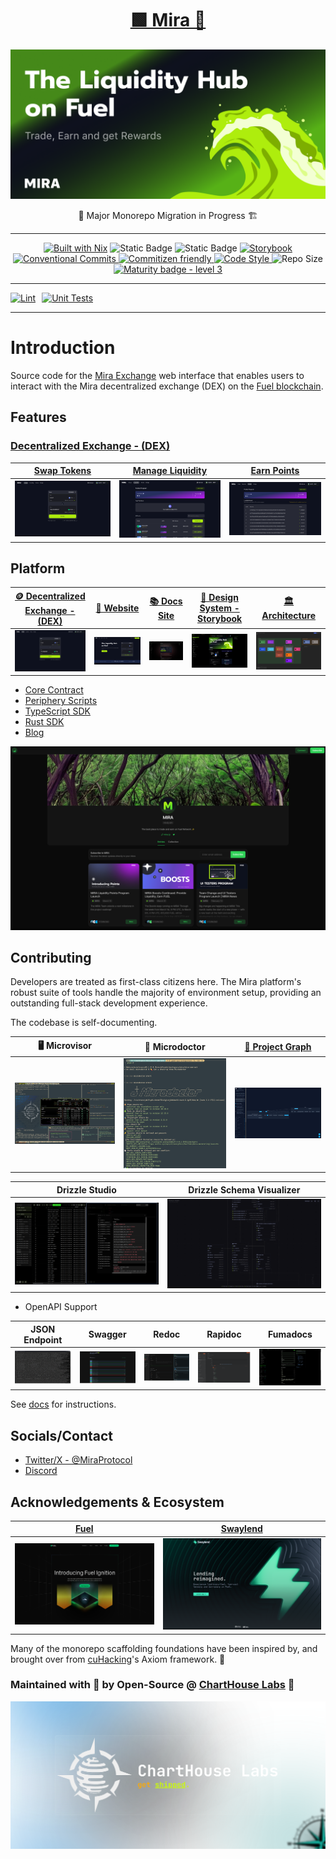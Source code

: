 <h1 align="center">
  <a href="https://mira.ly">
   🟩 Mira 🦕
  </a>
</h1>

![Mira GitHub Repo README Cover](libs/shared/assets/mira-github-repo-readme-banner.png)

<div align="center">
  🚧 Major Monorepo Migration in Progress 🏗

<hr/>

[![Built with Nix](https://img.shields.io/static/v1?logo=nixos&logoColor=white&label=&message=Built%20with%20Nix&color=41439a)](https://builtwithnix.org)
![Static Badge](https://img.shields.io/badge/pnpm-F69220?logo=pnpm&logoColor=fff)
![Static Badge](https://img.shields.io/badge/Monorepo-%23143055?style=flat&logo=Nx&link=https%3A%2F%2Fnx.dev%2F)
<a href="https://github.com/storybooks/storybook">
<img src="https://raw.githubusercontent.com/storybooks/brand/master/badge/badge-storybook.svg" alt="Storybook">
</a> <a href="https://conventionalcommits.org">
<img src="https://img.shields.io/badge/Conventional%20Commits-1.0.0-%23FE5196?logo=conventionalcommits&logoColor=white" alt="Conventional Commits">
</a> <a href="http://commitizen.github.io/cz-cli/">
<img src="https://img.shields.io/badge/commitizen-friendly-brightgreen.svg" alt="Commitizen friendly">
</a> <a href="https://github.com/antfu/eslint-config">
<img src="https://antfu.me/badge-code-style.svg" alt="Code Style"> </a>
<img src="https://img.shields.io/github/repo-size/cuhacking/2025" alt="Repo Size">
[![Maturity badge - level 3](https://img.shields.io/badge/Maturity-Level%203%20--%20Stable-green.svg)](https://github.com/tophat/getting-started/blob/master/scorecard.md)

</div>

<hr/>

<div style="display: flex; gap: 10px;">
    <a href="https://github.com/mira-amm/mira-amm-web/actions/workflows/lint.yml">
        <img src="https://github.com/mira-amm/mira-amm-web/actions/workflows/lint.yml/badge.svg" alt="Lint">
    </a>
    <a href="https://github.com/mira-amm/mira-amm-web/actions/workflows/test_unit.yml">
        <img src="https://github.com/mira-amm/mira-amm-web/actions/workflows/test_unit.yml/badge.svg" alt="Unit Tests">
    </a>
    <!-- <a href="https://github.com/mira-amm/mira-amm-web/actions/workflows/test_e2e.yml"> -->
    <!--     <img src="https://github.com/mira-amm/mira-amm-web/actions/workflows/test_e2e.yml/badge.svg" alt="End-to-End Tests"> -->
    <!-- </a> -->
</div>

<hr/>

# Introduction

Source code for the [Mira Exchange](https://mira.ly/) web interface that enables users to interact
with the Mira decentralized exchange (DEX) on the [Fuel blockchain](https://fuel.network/).

## Features

### [Decentralized Exchange - (DEX)](https://mira.ly/)

| [Swap Tokens](https://mira.ly)                               | [Manage Liquidity](https://mira.ly/liquidity/?page=1)          | [Earn Points](https://mira.ly/points/)                     |
| ------------------------------------------------------------ | -------------------------------------------------------------- | ---------------------------------------------------------- |
| ![Mira Token Swaps](libs/shared/assets/mira-token-swaps.png) | ![Mira Liquidity Pools](libs/shared/assets/mira-liquidity.png) | ![Mira Points Program](libs/shared/assets/mira-points.png) |

## Platform

| [🪙 Decentralized Exchange - (DEX)](https://mira.ly/) |              [📢 Website](https://mira.ly/landing)               |           [📚 Docs Site](https://docs.mira.ly)           |  [🌟 Design System - Storybook](https://design.mira.ly)  |               [🏛 Architecture](https://arch.mira.ly)               |
| :---------------------------------------------------: | :--------------------------------------------------------------: | :------------------------------------------------------: | :------------------------------------------------------: | :-----------------------------------------------------------------: |
|    ![DEX](libs/shared/assets/mira-token-swaps.png)    | ![Website](libs/shared/assets/screenshots/mira-landing-page.png) | ![Docs Site](apps/docs/public/screenshots/docs-site.png) | ![Storybook](apps/docs/public/screenshots/storybook.png) | ![Architecture](apps/docs/public/screenshots/architecture-site.png) |

- [Core Contract](https://github.com/mira-amm/mira-v1-core)
- [Periphery Scripts](https://github.com/mira-amm/mira-v1-periphery)
- [TypeScript SDK](https://github.com/mira-amm/mira-v1-ts)
- [Rust SDK](https://github.com/mira-amm/mira-v1-rs)
- [Blog](https://mirror.xyz/miraly.eth)

![Blog](apps/docs/public/screenshots/mirror-blog.png)

## Contributing

Developers are treated as first-class citizens here. The Mira platform's robust suite of tools
handle the majority of environment setup, providing an outstanding full-stack development
experience.

The codebase is self-documenting.

|                           🖥️ Microvisor                           |                        💊 Microdoctor                        |           [📍 Project Graph](https://mira.ly/landing)            |
| :---------------------------------------------------------------: | :----------------------------------------------------------: | :--------------------------------------------------------------: |
| ![Microvisor](apps/docs/public/screenshots/microvisor-status.png) | ![Microdoctor](apps/docs/public/screenshots/microdoctor.png) | ![Project Graph](apps/docs/public/screenshots/project-graph.png) |

|                           Drizzle Studio                           |                                Drizzle Schema Visualizer                                 |
| :----------------------------------------------------------------: | :--------------------------------------------------------------------------------------: |
| ![Drizzle Studio](apps/docs/public/screenshots/drizzle-studio.png) | ![Drizzle Schema Visualizer](apps/docs/public/screenshots/drizzle-schema-visualizer.png) |

- OpenAPI Support

|                          JSON Endpoint                          |                                Swagger                                |                               Redoc                               |                                Rapidoc                                |                                Fumadocs                                 |
| :-------------------------------------------------------------: | :-------------------------------------------------------------------: | :---------------------------------------------------------------: | :-------------------------------------------------------------------: | :---------------------------------------------------------------------: |
| ![OpenAPI JSON](apps/docs/public/screenshots/openapi-json.webp) | ![OpenAPI Swagger](apps/docs/public/screenshots/openapi-swagger.webp) | ![OpenAPI Redoc](apps/docs/public/screenshots/openapi-redoc.webp) | ![OpenAPI Rapidoc](apps/docs/public/screenshots/openapi-rapidoc.webp) | ![OpenAPI Fumadocs](apps/docs/public/screenshots/openapi-fumadocs.webp) |

See [docs](https://docs.mira.ly/installation) for instructions.

## Socials/Contact

- [Twitter/X - @MiraProtocol](https://x.com/MiraProtocol)
- [Discord](https://discord.gg/6pHdTY6rYq)

## Acknowledgements & Ecosystem

| [Fuel](https://fuel.network)                                   | [Swaylend](https://swaylend.com)                                       |
| -------------------------------------------------------------- | ---------------------------------------------------------------------- |
| ![Fuel Website](apps/docs/public/screenshots/fuel-website.png) | ![Swaylend Website](apps/docs/public/screenshots/swaylend-website.png) |

Many of the monorepo scaffolding foundations have been inspired by, and brought over from
[cuHacking](https://docs.cuhacking.ca)'s Axiom framework. 💚

### Maintained with 💙 by Open-Source @ [ChartHouse Labs](https://www.charthouse.io) 🔱

![ChartHouse Labs Banner](libs/shared/assets/charthouse-labs-banner.png)
